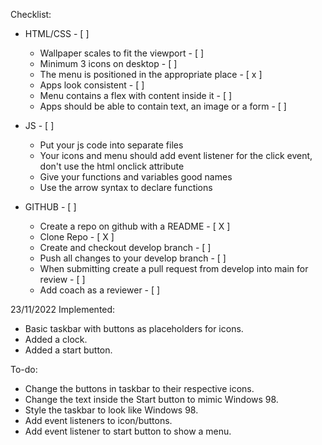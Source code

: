 Checklist:
- HTML/CSS - [ ]
    -   Wallpaper scales to fit the viewport - [ ]
    -   Minimum 3 icons on desktop - [ ]
    -   The menu is positioned in the appropriate place - [ x ]
    -   Apps look consistent - [ ]
    -   Menu contains a flex with content inside it - [ ]
    -   Apps should be able to contain text, an image or a form - [ ]

- JS - [ ]
    -   Put your js code into separate files
    -   Your icons and menu should add event listener for the click event, don't use the html onclick attribute
    -   Give your functions and variables good names
    -   Use the arrow syntax to declare functions

- GITHUB - [ ]
    -   Create a repo on github with a README - [ X ]
    -   Clone Repo - [ X ]
    -   Create and checkout develop branch - [ ]
    -   Push all changes to your develop branch - [ ]
    -   When submitting create a pull request from develop  into main for review - [ ]
    -   Add coach as a reviewer - [ ]

23/11/2022
Implemented:
- Basic taskbar with buttons as placeholders for icons.
- Added a clock.
- Added a start button. 

To-do:
- Change the buttons in taskbar to their respective icons.
- Change the text inside the Start button to mimic Windows 98.
- Style the taskbar to look like Windows 98.
- Add event listeners to icon/buttons.
- Add event listener to start button to show a menu.

